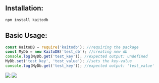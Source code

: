 ## Installation:
```sh
npm install kaitodb
```
## Basic Usage:
```js
const KaitoDB = require('kaitodb'); //requiring the package
const MyDb = new KaitoDB('test_db'); //creating new db
console.log(MyDb.get('test_key')); //expected output: undefined
MyDb.set('test_key', 'test_value'); //sets the key-value
console.log(MyDb.get('test_key')); //expected output: 'test_value'
```
<a href="https://www.npmjs.com/package/kaitodb"><img src="https://img.shields.io/npm/v/kaitodb.svg"/></a>
<a href="https://discord.gg/49fhAtwwQX"><img src="https://img.shields.io/discord/909371115250548767?color=5865F2&logo=discord&logoColor=white"/></a>

